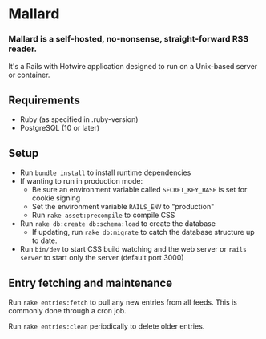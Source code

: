 Mallard
=======

### Mallard is a self-hosted, no-nonsense, straight-forward RSS reader.

It's a Rails with Hotwire application designed to run on a Unix-based server or container.

## Requirements

* Ruby (as specified in .ruby-version)
* PostgreSQL (10 or later)

## Setup

* Run `bundle install` to install runtime dependencies
* If wanting to run in production mode:
  * Be sure an environment variable called `SECRET_KEY_BASE` is set for cookie signing
  * Set the environment variable `RAILS_ENV` to "production"
  * Run `rake asset:precompile` to compile CSS
* Run `rake db:create db:schema:load` to create the database
  * If updating, run `rake db:migrate` to catch the database structure up to date.
* Run `bin/dev` to start CSS build watching and the web server or `rails server` to start only the server (default port 3000)

## Entry fetching and maintenance

Run `rake entries:fetch` to pull any new entries from all feeds. This is commonly done through a cron job.

Run `rake entries:clean` periodically to delete older entries.
